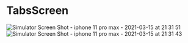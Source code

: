 # TabsScreen
![Simulator Screen Shot - iphone 11 pro max - 2021-03-15 at 21 31 51](https://user-images.githubusercontent.com/45698820/111210441-ed423700-85d5-11eb-9649-b75682b73778.png)
![Simulator Screen Shot - iphone 11 pro max - 2021-03-15 at 21 31 43](https://user-images.githubusercontent.com/45698820/111210450-efa49100-85d5-11eb-9e6a-c8a04cd0a1f8.png)
